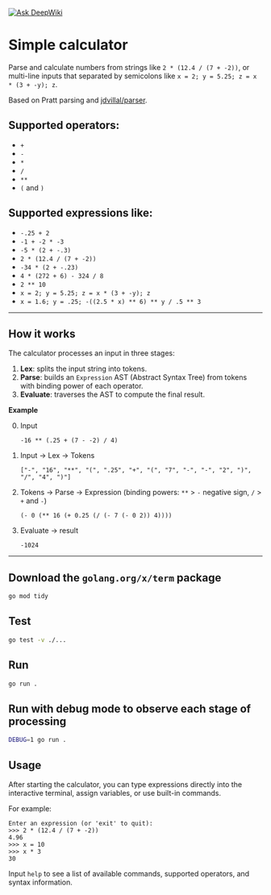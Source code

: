 [![Ask DeepWiki](https://deepwiki.com/badge.svg)](https://deepwiki.com/Jakrh/simplecalc)

# Simple calculator

Parse and calculate numbers from strings like `2 * (12.4 / (7 + -2))`, or multi-line inputs that separated by semicolons like `x = 2; y = 5.25; z = x * (3 + -y); z`.

Based on Pratt parsing and [jdvillal/parser](https://github.com/jdvillal/parser/).

## Supported operators:

* `+`
* `-`
* `*`
* `/`
* `**`
* `(` and `)`

## Supported expressions like:

* `-.25 + 2`
* `-1 + -2 * -3`
* `-5 * (2 + -.3)`
* `2 * (12.4 / (7 + -2))`
* `-34 * (2 + -.23)`
* `4 * (272 + 6) - 324 / 8`
* `2 ** 10`
* `x = 2; y = 5.25; z = x * (3 + -y); z`
* `x = 1.6; y = .25; -((2.5 * x) ** 6) ** y / .5 ** 3`

---

## How it works

The calculator processes an input in three stages:

1. **Lex**: splits the input string into tokens.
2. **Parse**: builds an `Expression` AST (Abstract Syntax Tree) from tokens with binding power of each operator.
3. **Evaluate**: traverses the AST to compute the final result.

**Example**

0. Input

    `-16 ** (.25 + (7 - -2) / 4)`

1. Input -> Lex -> Tokens

    `["-", "16", "**", "(", ".25", "+", "(", "7", "-", "-", "2", ")", "/", "4", ")"]`

2. Tokens -> Parse -> Expression (binding powers: `**` > `-` negative sign,  `/` > `+` and `-`)

    `(- 0 (** 16 (+ 0.25 (/ (- 7 (- 0 2)) 4))))`

3. Evaluate -> result

    `-1024`

---

## Download the `golang.org/x/term` package

```bash
go mod tidy
```

## Test

```bash
go test -v ./...
```

## Run

```bash
go run .
```

## Run with debug mode to observe each stage of processing

```bash
DEBUG=1 go run .
```

## Usage

After starting the calculator, you can type expressions directly into the interactive terminal, assign variables, or use built-in commands.

For example:

```
Enter an expression (or 'exit' to quit):
>>> 2 * (12.4 / (7 + -2))
4.96
>>> x = 10
>>> x * 3
30
```

Input `help` to see a list of available commands, supported operators, and syntax information.
